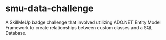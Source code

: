 # smu-data-challenge
A SkillMeUp badge challenge that involved utilizing ADO.NET Entity Model Framework to create relationships between custom classes and a SQL Database.
